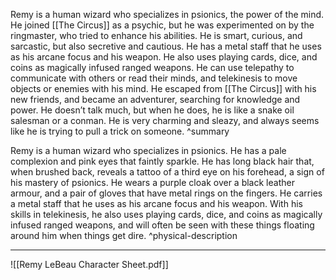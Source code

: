 Remy is a human wizard who specializes in psionics, the power of the mind. He joined [[The Circus]] as a psychic, but he was experimented on by the ringmaster, who tried to enhance his abilities. He is smart, curious, and sarcastic, but also secretive and cautious. He has a metal staff that he uses as his arcane focus and his weapon. He also uses playing cards, dice, and coins as magically infused ranged weapons. He can use telepathy to communicate with others or read their minds, and telekinesis to move objects or enemies with his mind. He escaped from [[The Circus]] with his new friends, and became an adventurer, searching for knowledge and power. He doesn’t talk much, but when he does, he is like a snake oil salesman or a conman. He is very charming and sleazy, and always seems like he is trying to pull a trick on someone. ^summary

Remy is a human wizard who specializes in psionics. He has a pale complexion and pink eyes that faintly sparkle. He has long black hair that, when brushed back, reveals a tattoo of a third eye on his forehead, a sign of his mastery of psionics. He wears a purple cloak over a black leather armour, and a pair of gloves that have metal rings on the fingers. He carries a metal staff that he uses as his arcane focus and his weapon. With his skills in telekinesis, he also uses playing cards, dice, and coins as magically infused ranged weapons, and will often be seen with these things floating around him when things get dire. ^physical-description

---

![[Remy LeBeau Character Sheet.pdf]]
